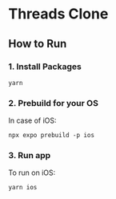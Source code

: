 # Threads Clone

## How to Run

### 1. Install Packages

```shell
yarn
```

### 2. Prebuild for your OS

In case of iOS:

```shell
npx expo prebuild -p ios
```

### 3. Run app

To run on iOS:

```shell
yarn ios
```
